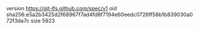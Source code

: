 version https://git-lfs.github.com/spec/v1
oid sha256:e5a2b3425d2f68967f7ad4fd8f7194e60eedc0726ff58b1b839030a072f3da7c
size 5923
